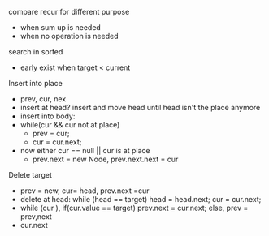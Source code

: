 compare recur for different purpose
- when sum up is needed
- when no operation is needed
	
	
search in sorted
- early exist when target < current

Insert into place
- prev, cur, nex
- insert at head? insert and move head until head isn't the place anymore
- insert into body: 
- while(cur && cur not at place)
	- prev = cur;
	- cur = cur.next;
- now either cur == null || cur is at place
	- prev.next = new Node, prev.next.next = cur

Delete target
- prev = new, cur= head, prev.next =cur
- delete at head: while (head == target) head = head.next; cur = cur.next;
- while (cur ), if(cur.value == target) prev.next = cur.next; else, prev = prev,next
- cur.next